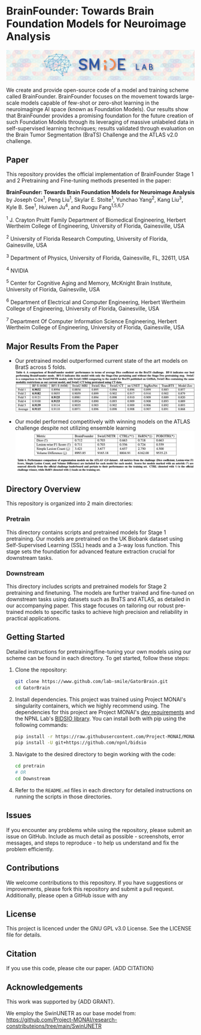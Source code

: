 # BrainFounder: Towards Brain Foundation Models for Neuroimage Analysis

![smilebanner.png](images/smilebanner.png)

We create and provide open-source code of a model and training scheme called BrainFounder. BrainFounder focuses on the
movement towards large-scale models capable of few-shot or zero-shot learning in the neuroimaginge AI space (known as 
Foundation Models). Our results show that BrainFounder provides a promising foundation for the future creation of 
such Foundation Models through its leveraging of massive unlabeled data in self-supervised learning techniques; results
validated through evaluation on the Brain Tumor Segmentation (BraTS) Challenge and the ATLAS v2.0 challenge.

## Paper
This repository provides the official implementation of BrainFounder Stage 1 and 2 Pretraining and Fine-tuning methods
presented in the paper:

**BrainFounder: Towards Brain Foundation Models for Neuroimage Analysis** by Joseph Cox<sup>1</sup>, Peng Liu<sup>1</sup>, 
Skylar E. Stolte<sup>1</sup>, Yunchao Yang<sup>2</sup>, Kang Liu<sup>3</sup>, Kyle B. See<sup>1</sup>, 
Huiwen Ju<sup>4</sup>, and Ruogu Fang<sup>1,5,6,7</sup>

<sup>1</sup> J. Crayton Pruitt Family Department of Biomedical Engineering, Herbert Wertheim College of Engineering, 
University of Florida, Gainesville, USA

<sup>2</sup> University of Florida Research Computing, University of Florida, Gainesville, USA

<sup>3</sup> Department of Physics, University of Florida, Gainesville, FL, 32611, USA

<sup>4</sup> NVIDIA

<sup>5</sup> Center for Cognitive Aging and Memory, McKnight Brain Institute, University of Florida, Gainesville, USA

<sup>6</sup> Department of Electrical and Computer Engineering, Herbert Wertheim College of Engineering, University of 
Florida, Gainesville, USA

<sup>7</sup> Department Of Computer Information Science Engineering, Herbert Wertheim College of Engineering, 
University of Florida, Gainesville, USA

## Major Results From the Paper
* Our pretrained model outperformed current state of the art models on BratS across 5 folds. ![img.png](images/Table4.png)

* Our model performed competitively with winning models on the ATLAS challenge despite not utilizing ensemble learning
![img.png](images/Table6.png)

## Directory Overview
This repository is organized into 2 main directories:
### Pretrain
This directory contains scripts and pretrained models for Stage 1 pretraining. Our models are pretrained on the UK 
Biobank dataset using Self-Supervised Learning (SSL) heads and a 3-way loss function. This stage sets the foundation 
for advanced feature extraction crucial for downstream tasks.

### Downstream
This directory includes scripts and pretrained models for Stage 2 pretraining and finetuning. The models are further 
trained and fine-tuned on downstream tasks using datasets such as BraTS and ATLAS, as detailed in our accompanying 
paper. This stage focuses on tailoring our robust pre-trained models to specific tasks to achieve high precision and 
reliability in practical applications.

## Getting Started

Detailed instructions for pretraining/fine-tuning your own models using our scheme can be found in each directory. 
To get started, follow these steps:

1. Clone the repository:
   ```bash
   git clone https://www.github.com/lab-smile/GatorBrain.git
   cd GatorBrain
   ```
2. Install dependencies. This project was trained using Project MONAI's singularity containers, which we highly recommend 
using. The dependencies for this project are Project MONAI's [dev requirements](https://raw.githubusercontent.com/Project-MONAI/MONAI/dev/requirements-dev.txt) 
and the NPNL Lab's [BIDSIO library](https://github.com/npnl/bidsio/tree/main). You can install both with pip using the following commands:

    ```bash
    pip install -r https://raw.githubusercontent.com/Project-MONAI/MONAI/dev/requirements-dev.txt
    pip install -U git+https://github.com/npnl/bidsio
    ```

3. Navigate to the desired directory to begin working with the code:
    ```bash
   cd pretrain
   # OR 
   cd Downstream
    ```
4. Refer to the `README.md` files in each directory for detailed instructions on running the scripts in those directories.

## Issues
If you encounter any problems while using the repository, please submit an issue on GitHub. Include as much detail as 
possible - screenshots, error messages, and steps to reproduce - to help us understand and fix the problem efficiently.


## Contributions
We welcome contributions to this repository. If you have suggestions or improvements, please fork this repository and 
submit a pull request. Additionally, please open a GitHub issue with any 

## License
This project is licenced under the GNU GPL v3.0 License. See the LICENSE file for details.

## Citation
If you use this code, please cite our paper. {ADD CITATION}

## Acknowledgements
This work was supported by {ADD GRANT}. 

We employ the SwinUNETR as our base model from: https://github.com/Project-MONAI/research-constributeions/tree/main/SwinUNETR
